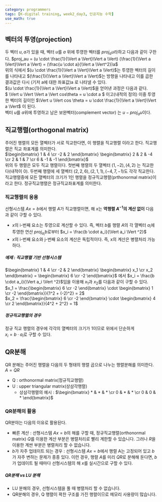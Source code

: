 ```yaml
---
category: programmers
tags: [K-digital training, week2_day3, 인공지능 수학]
use_math: true
---
```



## 벡터의 투영(projection)
두 벡터 $u, a$가 있을 때, 벡터 $u$를 $a$ 위에 투영한 벡터를 $proj_au$라하고 다음과 같이 구한다.
$proj_au = (u \cdot \frac{1}{\Vert a \Vert}\Vert a \Vert) (\frac{1}{\Vert a \Vert}\Vert a \Vert) = (\frac{u \cdot a}{\Vert a \Vert^2})a$   
위의 식에서 $(u \cdot \frac{1}{\Vert a \Vert}\Vert a \Vert)$는 투영한 벡터의 길이를 나타내고 $(\frac{1}{\Vert a \Vert}\Vert a \Vert)$는 방향을 나타내고 이를 곱한 결과값은 다시 (기저 a에 대한 좌표값)a 로 나타낼 수 있다.   
$(u \cdot \frac{1}{\Vert a \Vert}\Vert a \Vert)$을 얻어낸 과정은 다음과 같다.   
$ \Vert u \Vert \Vert a \Vert cos\theta = u \cdot a
$
이고(내적의 정의) 이중 투영한 벡터의 길이인 $\Vert u \Vert cos \theta = u \cdot \frac{1}{\Vert a \Vert}\Vert a \Vert$ 이 된다.   
벡터 $u$를 $a$위에 투영하고 남은 보완벡터(complement vector) 는 $u - proj_au$이다.

## 직교행렬(orthogonal matrix)
주어진 행렬의 모든 열벡터가 서로 직교한다면, 이 행렬을 직교행렬 이라고 한다. 직교행렬은 직교 좌표계를 의미한다.   
$\begin{bmatrix} 1 & 4 \cr -2 & 2 \end{bmatrix}  \begin{bmatrix} 2 & 2 & -4 \cr 2 & 1 & 7 \cr 6 & -1 & -1 \end{bmatrix}$   
위의 두 행렬은 모두 직교 행렬이다. 첫번째 행렬의 두 열벡터 $(1, -2), (4, 2)$ 는 직교한다(내적이 0). 두번째 행렬에 세 열벡터 $(2, 2, 6), (2, 1, 1), (-4, 7, -1)$도 각각 직교한다. 직교행렬중에 모든 열벡터의 크기가 1인 행렬을 정규직교행렬(prthonormal matrix)이라고 한다. 정규직교행렬은 정규직교좌표계를 의미한다.

### 직교행렬의 응용
선형시스템 $Ax = b$에서 행렬 $A$가 직교행렬이면, 해 $x$는 **역행렬 $A^{-1}$의 계산 없이** 다음과 같이 구할 수 있다.
- $x$의 i-번째 요소는 투영으로 계산할 수 있다. 즉, 벡터 $b$를 행렬 $A$의 각 열벡터 $a_i$에 투영한 연산 $proj_{a_i} b$로부터 $x_i = \frac{b \cdot a_i}{\Vert a_i \Vert ^2}$
- $x$의 i-번째 요소와 j-번째 요소의 계산은 독립적이다. 즉, x의 계산은 병렬처리 가능하다.

##### 예제 : 직교행렬 기반 선형시스템 
$\begin{bmatrix} 1 & 4 \cr -2 & 2 \end{bmatrix}  \begin{bmatrix} x_1 \cr x_2 \end{bmatrix} = \begin{bmatrix} 6 \cr -2 \end{bmatrix}$ 에서 $x_i = \frac{b \cdot a_i}{\Vert a_i \Vert ^2}$임을 이용해 $x_1$과 $x_2$를 다음과 같이 구할 수 있다.    
$x_1 = \frac{\begin{bmatrix} 6 \cr -2 \end{bmatrix} \cdot \begin{bmatrix} 1 \cr -2 \end{bmatrix}}{1^2 + (-2)^2} = 2$   
$x_2 = \frac{\begin{bmatrix} 6 \cr -2 \end{bmatrix} \cdot \begin{bmatrix} 4 \cr 2 \end{bmatrix}}{4^2 + 2^2} = 1$

##### 정규직교행렬의 경우
정규 직교 행렬의 경우에 각각의 열벡터의 크기가 1이므로 위에서 단순하게   
$x_i = b \cdot a_i$로 구할 수 있다.

## QR분해
QR 분해는 주어진 행렬을 다음의 두 형태의 행렬 곱으로 나누는 행렬분해를 의미한다.
$A = QR$   
- Q : orthonormal matrix(정규직교행렬)
- U : upper triangular matrix(상삼각행렬)
    - 상삼각행렬의 예시 : $\begin{bmatrix} * & * & * \cr 0 & * & * \cr 0 & 0 & * \end{bmatrix}$

### QR분해의 활용
QR분야는 다음의 이유로 활용된다.
- 빠른 계산 : 선형시스템 $Ax = b$의 해를 구할 때, 정규직교행렬(orthonormal matrix) $Q$를 이용한 계산 부분은 병렬처리로 빨리 계한할 수 있습니다. 그러나 $R$을 이용한 계싼 부분은 병렬처리 할 수 없습니다.
- $b$가 자주 업데이트 되는 경우 : 선형시스템 $Ax = b$에서 행렬 A는 고정되어 있고 $b$가 자주 변하는 문제가 종종 있다. 이런 경우, 행렬 $A$를 미리 $QR$로 분해해 둔다면, $b$가 업데이트 될 때마다 선형시스템의 해 $x$를 실시간으로 구할 수 있다.

##### QR분해 vs LU 분해
- LU 분해의 경우, 선형시스템을 풀 때 병렬처리 할 수 없습니다.
- QR분해의 경우, Q 행렬이 꽉찬 구조를 가진 행렬이므로 메모리 사용량이 많습니다.